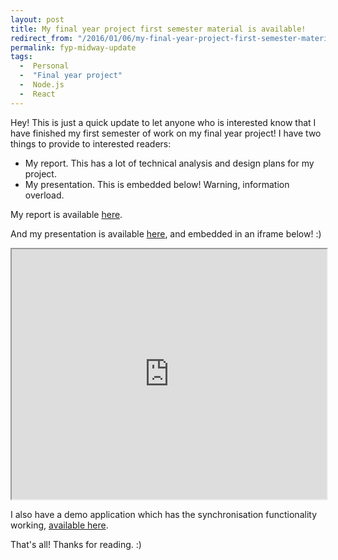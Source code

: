 ```yaml
---
layout: post
title: My final year project first semester material is available!
redirect_from: "/2016/01/06/my-final-year-project-first-semester-material-is-available/"
permalink: fyp-midway-update
tags: 
  -  Personal
  -  "Final year project"
  -  Node.js
  -  React
---
```


Hey! This is just a quick update to let anyone who is interested know that I have finished my first semester of work on my final year project! I have two things to provide to interested readers:

  - My report. This has a lot of technical analysis and design plans for my project.
  - My presentation. This is embedded below! Warning, information overload.

My report is available [here](https://mega.nz/#!gBA3xbKT!13-F_gkN535cXwZ_F8Ipqg9nSFOW3eTQtZEYiZFRaI8).

And my presentation is available [here](http://glenkeane.me/fyp-presentation), and embedded in an iframe below! :)

<iframe class="block-element" src="http://glenkeane.me/fyp-presentation" height="400px" width="100%"></iframe>

I also have a demo application which has the synchronisation functionality working, [available here](https://github.com/thekemkid/youtube-party).

That's all! Thanks for reading. :)
